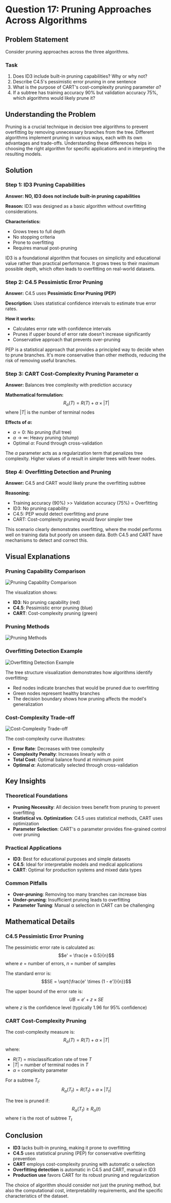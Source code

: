 # Question 17: Pruning Approaches Across Algorithms

## Problem Statement
Consider pruning approaches across the three algorithms.

### Task
1. Does ID3 include built-in pruning capabilities? Why or why not?
2. Describe C4.5's pessimistic error pruning in one sentence
3. What is the purpose of CART's cost-complexity pruning parameter $\alpha$?
4. If a subtree has training accuracy $90\%$ but validation accuracy $75\%$, which algorithms would likely prune it?

## Understanding the Problem
Pruning is a crucial technique in decision tree algorithms to prevent overfitting by removing unnecessary branches from the tree. Different algorithms implement pruning in various ways, each with its own advantages and trade-offs. Understanding these differences helps in choosing the right algorithm for specific applications and in interpreting the resulting models.

## Solution

### Step 1: ID3 Pruning Capabilities
**Answer: NO, ID3 does not include built-in pruning capabilities**

**Reason:** ID3 was designed as a basic algorithm without overfitting considerations.

**Characteristics:**
- Grows trees to full depth
- No stopping criteria
- Prone to overfitting
- Requires manual post-pruning

ID3 is a foundational algorithm that focuses on simplicity and educational value rather than practical performance. It grows trees to their maximum possible depth, which often leads to overfitting on real-world datasets.

### Step 2: C4.5 Pessimistic Error Pruning
**Answer:** C4.5 uses **Pessimistic Error Pruning (PEP)**

**Description:** Uses statistical confidence intervals to estimate true error rates.

**How it works:**
- Calculates error rate with confidence intervals
- Prunes if upper bound of error rate doesn't increase significantly
- Conservative approach that prevents over-pruning

PEP is a statistical approach that provides a principled way to decide when to prune branches. It's more conservative than other methods, reducing the risk of removing useful branches.

### Step 3: CART Cost-Complexity Pruning Parameter α
**Answer:** Balances tree complexity with prediction accuracy

**Mathematical formulation:**
$$R_{\alpha}(T) = R(T) + \alpha \times |T|$$
where $|T|$ is the number of terminal nodes

**Effects of $\alpha$:**
- $\alpha = 0$: No pruning (full tree)
- $\alpha \to \infty$: Heavy pruning (stump)
- Optimal $\alpha$: Found through cross-validation

The $\alpha$ parameter acts as a regularization term that penalizes tree complexity. Higher values of $\alpha$ result in simpler trees with fewer nodes.

### Step 4: Overfitting Detection and Pruning
**Answer:** C4.5 and CART would likely prune the overfitting subtree

**Reasoning:**
- Training accuracy (90%) >> Validation accuracy (75%) = Overfitting
- ID3: No pruning capability
- C4.5: PEP would detect overfitting and prune
- CART: Cost-complexity pruning would favor simpler tree

This scenario clearly demonstrates overfitting, where the model performs well on training data but poorly on unseen data. Both C4.5 and CART have mechanisms to detect and correct this.

## Visual Explanations

### Pruning Capability Comparison
![Pruning Capability Comparison](../Images/L6_3_Quiz_17/pruning_capability_comparison.png)

The visualization shows:
- **ID3**: No pruning capability (red)
- **C4.5**: Pessimistic error pruning (blue)
- **CART**: Cost-complexity pruning (green)

### Pruning Methods
![Pruning Methods](../Images/L6_3_Quiz_17/pruning_methods.png)

### Overfitting Detection Example
![Overfitting Detection Example](../Images/L6_3_Quiz_17/overfitting_detection_example.png)

The tree structure visualization demonstrates how algorithms identify overfitting:
- Red nodes indicate branches that would be pruned due to overfitting
- Green nodes represent healthy branches
- The decision boundary shows how pruning affects the model's generalization

### Cost-Complexity Trade-off
![Cost-Complexity Trade-off](../Images/L6_3_Quiz_17/cost_complexity_tradeoff.png)

The cost-complexity curve illustrates:
- **Error Rate**: Decreases with tree complexity
- **Complexity Penalty**: Increases linearly with $\alpha$
- **Total Cost**: Optimal balance found at minimum point
- **Optimal $\alpha$**: Automatically selected through cross-validation

## Key Insights

### Theoretical Foundations
- **Pruning Necessity**: All decision trees benefit from pruning to prevent overfitting
- **Statistical vs. Optimization**: C4.5 uses statistical methods, CART uses optimization
- **Parameter Selection**: CART's α parameter provides fine-grained control over pruning

### Practical Applications
- **ID3**: Best for educational purposes and simple datasets
- **C4.5**: Ideal for interpretable models and medical applications
- **CART**: Optimal for production systems and mixed data types

### Common Pitfalls
- **Over-pruning**: Removing too many branches can increase bias
- **Under-pruning**: Insufficient pruning leads to overfitting
- **Parameter Tuning**: Manual α selection in CART can be challenging

## Mathematical Details

### C4.5 Pessimistic Error Pruning
The pessimistic error rate is calculated as:
$$e' = \frac{e + 0.5}{n}$$
where $e$ = number of errors, $n$ = number of samples

The standard error is:
$$SE = \sqrt{\frac{e' \times (1 - e')}{n}}$$

The upper bound of the error rate is:
$$UB = e' + z \times SE$$
where $z$ is the confidence level (typically 1.96 for 95% confidence)

### CART Cost-Complexity Pruning
The cost-complexity measure is:
$$R_{\alpha}(T) = R(T) + \alpha \times |T|$$
where:
- $R(T)$ = misclassification rate of tree $T$
- $|T|$ = number of terminal nodes in $T$
- $\alpha$ = complexity parameter

For a subtree $T_t$:
$$R_{\alpha}(T_t) = R(T_t) + \alpha \times |T_t|$$

The tree is pruned if:
$$R_{\alpha}(T_t) \geq R_{\alpha}(t)$$
where $t$ is the root of subtree $T_t$

## Conclusion
- **ID3** lacks built-in pruning, making it prone to overfitting
- **C4.5** uses statistical pruning (PEP) for conservative overfitting prevention
- **CART** employs cost-complexity pruning with automatic α selection
- **Overfitting detection** is automatic in C4.5 and CART, manual in ID3
- **Production use** favors CART for its robust pruning and regularization

The choice of algorithm should consider not just the pruning method, but also the computational cost, interpretability requirements, and the specific characteristics of the dataset.
